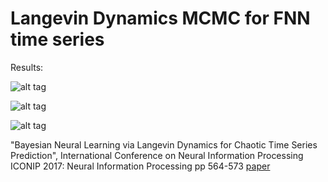 #  Langevin Dynamics MCMC for FNN time series

Results: 
 
 

 ![alt tag](https://github.com/rohitash-chandra/LDMCMC_timeseries/blob/master/2mcmcresults_x2/mcmcrestrain.png)
 
 
 ![alt tag](https://github.com/rohitash-chandra/LDMCMC_timeseries/blob/master/2mcmcresults_x2/mcmcrestest.png)
 
 ![alt tag](https://github.com/rohitash-chandra/LDMCMC_timeseries/blob/master/2mcmcresults_x2/w_pos.png)
 
  "Bayesian Neural Learning via Langevin Dynamics for Chaotic Time Series Prediction", International Conference on Neural Information Processing ICONIP 2017: Neural Information Processing pp 564-573    [paper](https://link.springer.com/chapter/10.1007/978-3-319-70139-4_57)
